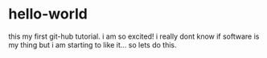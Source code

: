 # hello-world
this my first git-hub tutorial. i am so excited!
i really dont know if software is my thing but i am starting to like it... so lets do this.

